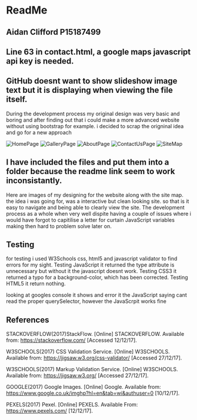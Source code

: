 
# ReadMe

## Aidan Clifford P15187499

## Line 63 in contact.html, a google maps javascript api key is needed.

## GitHub doesnt want to show slideshow image text but it is displaying when viewing the file itself.


During the development process my original design was very basic and boring and after finding out that 
i could make a more advanced website without using bootstrap for example. i decided to scrap the origninal idea 
and go for a new approach

![HomePage](website/SiteSketches/HomePage.jpg)
![GalleryPage](website/SiteSketches/GalleryPage.jpg)
![AboutPage](website/SiteSketches/AboutPage.jpg)
![ContactUsPage](website/SiteSketches/ContactUsPage.jpg)
![SiteMap](website/SiteSketches/SiteMap.jpg)

## I have included the files and put them into a folder because the readme link seem to work inconsistantly.

Here are images of my designing for the website along with the site map. the idea i was going for, was a interactive but clean looking site.
so that is it easy to navigate and being able to clearly view the site. The development process as a whole when very well dispite having a
couple of issues where i would have forgot to capitilise a letter for curtain JavaScript variables making then hard to problem solve later on.


## Testing

for testing i used W3Schools css, html5 and javascript validator to find errors for my sight. 
Testing JavaScript it returned the type attribute is unnecessary but without it the javascript doesnt work.
Testing CSS3 it returned a typo for a background-color, which has been corrected.
Testing HTML5 it return nothing.

looking at googles console it shows and error it the JavaScript saying cant read the proper querySelector, however the JavaScrpit works fine

## References

STACKOVERFLOW(2017)StackFlow. [Online] STACKOVERFLOW. Available from: https://stackoverflow.com/ [Accessed 12/12/17].

W3SCHOOLS(2017) CSS Validation Service. [Online] W3SCHOOLS. Available from: https://jigsaw.w3.org/css-validator/ [Accessed 27/12/17].

W3SCHOOLS(2017) Markup Validation Service. [Online] W3SCHOOLS. Available from: https://jigsaw.w3.org/ [Accessed 27/12/17].

GOOGLE(2017) Google Images. [Online] Google. Available from: https://www.google.co.uk/imghp?hl=en&tab=wi&authuser=0 [10/12/17].

PEXELS(2017) Pexel. [Online] PEXELS. Available From: https://www.pexels.com/ [12/12/17].

